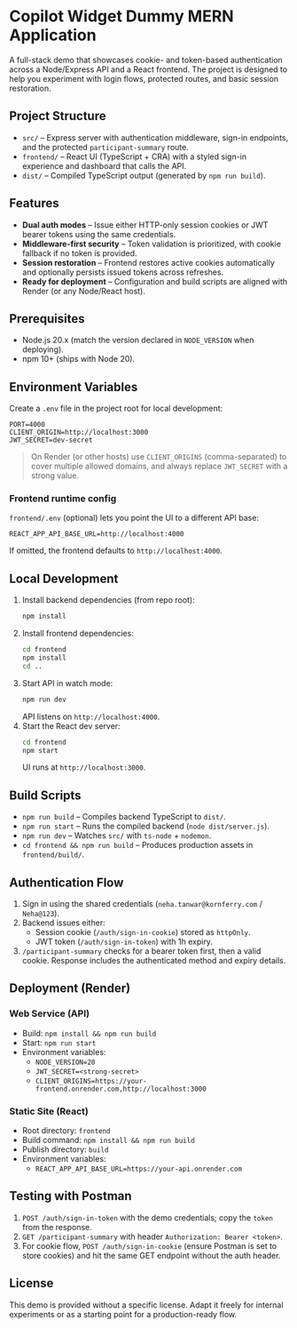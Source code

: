 # Copilot Widget Dummy MERN Application

A full-stack demo that showcases cookie- and token-based authentication across a Node/Express API and a React frontend. The project is designed to help you experiment with login flows, protected routes, and basic session restoration.

## Project Structure

- `src/` – Express server with authentication middleware, sign-in endpoints, and the protected `participant-summary` route.
- `frontend/` – React UI (TypeScript + CRA) with a styled sign-in experience and dashboard that calls the API.
- `dist/` – Compiled TypeScript output (generated by `npm run build`).

## Features

- **Dual auth modes** – Issue either HTTP-only session cookies or JWT bearer tokens using the same credentials.
- **Middleware-first security** – Token validation is prioritized, with cookie fallback if no token is provided.
- **Session restoration** – Frontend restores active cookies automatically and optionally persists issued tokens across refreshes.
- **Ready for deployment** – Configuration and build scripts are aligned with Render (or any Node/React host).

## Prerequisites

- Node.js 20.x (match the version declared in `NODE_VERSION` when deploying).
- npm 10+ (ships with Node 20).

## Environment Variables

Create a `.env` file in the project root for local development:

```
PORT=4000
CLIENT_ORIGIN=http://localhost:3000
JWT_SECRET=dev-secret
```

> On Render (or other hosts) use `CLIENT_ORIGINS` (comma-separated) to cover multiple allowed domains, and always replace `JWT_SECRET` with a strong value.

### Frontend runtime config

`frontend/.env` (optional) lets you point the UI to a different API base:

```
REACT_APP_API_BASE_URL=http://localhost:4000
```

If omitted, the frontend defaults to `http://localhost:4000`.

## Local Development

1. Install backend dependencies (from repo root):
   ```bash
   npm install
   ```
2. Install frontend dependencies:
   ```bash
   cd frontend
   npm install
   cd ..
   ```
3. Start API in watch mode:
   ```bash
   npm run dev
   ```
   API listens on `http://localhost:4000`.
4. Start the React dev server:
   ```bash
   cd frontend
   npm start
   ```
   UI runs at `http://localhost:3000`.

## Build Scripts

- `npm run build` – Compiles backend TypeScript to `dist/`.
- `npm run start` – Runs the compiled backend (`node dist/server.js`).
- `npm run dev` – Watches `src/` with `ts-node` + `nodemon`.
- `cd frontend && npm run build` – Produces production assets in `frontend/build/`.

## Authentication Flow

1. Sign in using the shared credentials (`neha.tanwar@kornferry.com` / `Neha@123`).
2. Backend issues either:
   - Session cookie (`/auth/sign-in-cookie`) stored as `httpOnly`.
   - JWT token (`/auth/sign-in-token`) with 1h expiry.
3. `/participant-summary` checks for a bearer token first, then a valid cookie. Response includes the authenticated method and expiry details.

## Deployment (Render)

### Web Service (API)
- Build: `npm install && npm run build`
- Start: `npm run start`
- Environment variables:
  - `NODE_VERSION=20`
  - `JWT_SECRET=<strong-secret>`
  - `CLIENT_ORIGINS=https://your-frontend.onrender.com,http://localhost:3000`

### Static Site (React)
- Root directory: `frontend`
- Build command: `npm install && npm run build`
- Publish directory: `build`
- Environment variables:
  - `REACT_APP_API_BASE_URL=https://your-api.onrender.com`

## Testing with Postman

1. `POST /auth/sign-in-token` with the demo credentials; copy the `token` from the response.
2. `GET /participant-summary` with header `Authorization: Bearer <token>`.
3. For cookie flow, `POST /auth/sign-in-cookie` (ensure Postman is set to store cookies) and hit the same GET endpoint without the auth header.

## License

This demo is provided without a specific license. Adapt it freely for internal experiments or as a starting point for a production-ready flow.
